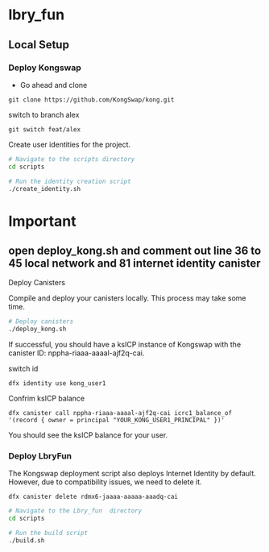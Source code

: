 # lbry_fun


## Local Setup
### Deploy Kongswap

- Go ahead and clone 


 ``` git clone https://github.com/KongSwap/kong.git  ```


switch to branch alex 


``` git switch feat/alex ```



Create user identities for the project.

```bash
# Navigate to the scripts directory
cd scripts

# Run the identity creation script
./create_identity.sh
```
# Important 
## open deploy_kong.sh and comment out line 36 to 45 local network and 81 internet identity canister

 Deploy Canisters

Compile and deploy your canisters locally. This process may take some time.

```bash
# Deploy canisters
./deploy_kong.sh
```
If successful, you should have a ksICP instance of Kongswap with the canister ID:
nppha-riaaa-aaaal-ajf2q-cai.


switch id


```dfx identity use kong_user1```


Confrim ksICP balance

``` dfx canister call nppha-riaaa-aaaal-ajf2q-cai icrc1_balance_of '(record { owner = principal "YOUR_KONG_USER1_PRINCIPAL" })' ```


You should see the ksICP balance for your user.


### Deploy LbryFun

The Kongswap deployment script also deploys Internet Identity by default. However, due to compatibility issues, we need to delete it.

``` dfx canister delete rdmx6-jaaaa-aaaaa-aaadq-cai ```



```bash
# Navigate to the Lbry_fun  directory
cd scripts

# Run the build script
./build.sh
```